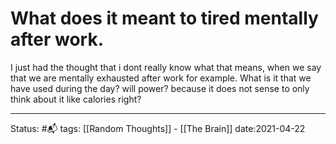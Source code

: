 # What does it meant to tired mentally after work.

I just had the thought that i dont really know what that means, when we say that we are mentally exhausted after work for example. What is it that we have used during the day? will power? because it does not sense to only think about it like calories right? 





---
Status: #📬 
tags: [[Random Thoughts]] - [[The Brain]] 
date:2021-04-22
